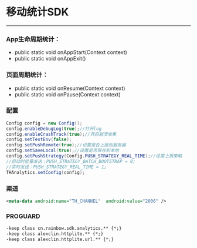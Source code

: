# 移动统计SDK

 --- 
 
### App生命周期统计：
* public static void onAppStart(Context context)
* public static void onAppExit()

### 页面周期统计：
* public static void onResume(Context context)
* public static void onPause(Context context)

### 配置
```java
Config config = new Config();
config.enableDebugLog(true);//打开log
config.enableCrashTrack(true);//开启崩溃收集
config.setTestEnv(false);
config.setPushRemote(true);//设置是否上报到服务器
config.setSaveLocal(true);//设置是否保存到本地
config.setPushStrategy(Config.PUSH_STRATEGY_REAL_TIME);//设置上报策略
//启动时批量发送：PUSH_STRATEGY_BATCH_BOOTSTRAP = 0;
//实时发送：PUSH_STRATEGY_REAL_TIME = 1;
THAnalytics.setConfig(config);
```

### 渠道
```xml
<meta-data android:name="TH_CHANNEL"  android:value="2006" />
```

### PROGUARD
```xml
-keep class cn.rainbow.sdk.analytics.** {*;}
-keep class alexclin.httplite.** {*;}
-keep class alexclin.httplite.url.** {*;}
```
